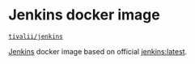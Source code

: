 # Jenkins docker image

[`tivalii/jenkins`](https://registry.hub.docker.com/u/tivalii/jenkins/)

[Jenkins](https://wiki.jenkins-ci.org/display/JENKINS/Home) docker image based on official
[jenkins:latest](https://hub.docker.com/_/jenkins/).
